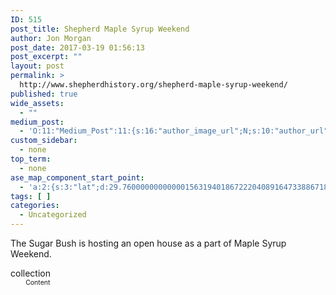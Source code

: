 ```yaml
---
ID: 515
post_title: Shepherd Maple Syrup Weekend
author: Jon Morgan
post_date: 2017-03-19 01:56:13
post_excerpt: ""
layout: post
permalink: >
  http://www.shepherdhistory.org/shepherd-maple-syrup-weekend/
published: true
wide_assets:
  - ""
medium_post:
  - 'O:11:"Medium_Post":11:{s:16:"author_image_url";N;s:10:"author_url";N;s:11:"byline_name";N;s:12:"byline_email";N;s:10:"cross_link";s:2:"no";s:2:"id";N;s:21:"follower_notification";s:3:"yes";s:7:"license";s:19:"all-rights-reserved";s:14:"publication_id";s:12:"881fb60cdbf3";s:6:"status";s:4:"none";s:3:"url";N;}'
custom_sidebar:
  - none
top_term:
  - none
ase_map_component_start_point:
  - 'a:2:{s:3:"lat";d:29.760000000000001563194018672220408916473388671875;s:3:"lng";d:-95.3799999999999954525264911353588104248046875;}'
tags: [ ]
categories:
  - Uncategorized
---
```

The Sugar Bush is hosting an open house as a part of Maple Syrup Weekend.
<div class="mceItem aesop-component-short aesop-component" data-mce-placeholder="1" data-aesop-sc="%5Baesop_collection%20title%3D%22Content%22%20collection%3D%22131%22%20columns%3D%222%22%20splash%3D%22off%22%20order%3D%22reverse%22%20loadmore%3D%22on%22%5D">
<div class="aesop-component-mask mceNonEditable unselectable"></div>
<div class="aesop-component-bar">
<div class="aesop-component-controls">
<div class="aesop-button aesop-button-delete" title="Delete Component"></div>
<div class="aesop-button aesop-button-clone" title="Clone Component"></div>
<div class="aesop-button aesop-button-edit aesop-scope-collection" title="Edit Component"></div>
<div class="aesop-button aesop-button-clipboard" title="Cut Component / CTRL + ALT + ENTER to Paste"></div>
</div>
<div class="mceNonEditable aesop-component-title unselectable aesop-collection-title">collection
<div style="font-size: 75%; padding-left: 2.3em;">Content</div>
</div>
</div>
</div>